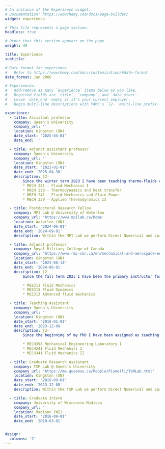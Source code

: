 ```yaml
---
# An instance of the Experience widget.
# Documentation: https://wowchemy.com/docs/page-builder/
widget: experience

# This file represents a page section.
headless: true

# Order that this section appears on the page.
weight: 40

title: Experience
subtitle:

# Date format for experience
#   Refer to https://wowchemy.com/docs/customization/#date-format
date_format: Jan 2006

# Experiences.
#   Add/remove as many `experience` items below as you like.
#   Required fields are `title`, `company`, and `date_start`.
#   Leave `date_end` empty if it's your current employer.
#   Begin multi-line descriptions with YAML's `|2-` multi-line prefix.

experience:
  - title: Assistant professor
    company: Queen's University
    company_url: ''
    location: Kingston (ON)
    date_start: '2025-05-01'
    date_end: ''

  - title: Adjunct assistant professor
    company: Queen's University
    company_url: ''
    location: Kingston (ON)
    date_start: '2023-01-01'
    date_end: '2025-04-30'
    description: |2-
        Since the winter term 2023 I have been teaching thermo-fluids courses to second and third year engineering students:
        * MECH 241 - Fluid Mechanics I
        * MREN 230 - Thermodynamics and heat transfer
        * MREN 241 - Fluid Mechanics and Fluid Power
        * MECH 330 - Applied Thermodynamics II

  - title: Postdoctoral Research Fellow
    company: MPI Lab @ University of Waterloo
    company_url: 'https://www.mpilab.ca/home'
    location: Waterloo (ON)
    date_start: '2024-06-01'
    date_end: '2024-09-01'
    description: Within the MPI Lab we perform Direct Numerical and Large Eddy Simulations of Turbulent Flows in different physical conditions. My research focuses on particle-laden turbulent flows with a specific interest on (i) the description of heated particles in an Eulerian-Eulerian framework, and (ii) the investigation of surface particles clustering.

  - title: Adjunct professor
    company: Royal Military College of Canada
    company_url: 'https://www.rmc-cmr.ca/en/mechanical-and-aerospace-engineering/department-mechanical-aerospace-engineering'
    location: Kingston (ON)
    date_start: '2023-08-14'
    date_end: '2024-06-01'
    description: |2-
        Since the fall term 2023 I have been the primary instructor for the following courses:

        * MEE311 Fluid Mechanics
        * MEE315 Fluid Dynamics
        * MEE313 Advanced fluid mechanics

  - title: Teaching Assistant
    company: Queen's University
    company_url: ''
    location: Kingston (ON)
    date_start: '2019-01-01'
    date_end: '2023-12-08'
    description: |2-
        Since the beginning of my PhD I have been assigned as teaching assistant for several courses at Queen's such as:

        * MECH398 Mechanical Engineering Laboratory I
        * MECH241 Fluid Mechanics I
        * MECH341 Fluid Mechanics II

  - title: Graduate Research Assistant
    company: TSM Lab @ Queen's University
    company_url: 'https://me.queensu.ca/People/Piomelli/TSMLab.html'
    location: Kingston (ON)
    date_start: '2019-09-01'
    date_end: '2023-12-08'
    description: Within the TSM Lab we perform Direct Numerical and Large Eddy Simulations of Turbulent Flows in different physical conditions and with several geometries. My research focuses on simulating Turbulent Boundary layers under strong pressure gradients and separated flows.

  - title: Graduate Intern
    company: University of Wisconsin-Madison
    company_url: ''
    location: Madison (WI)
    date_start: '2018-09-01'
    date_end: '2019-03-01'


design:
  columns: '2'
---
```

